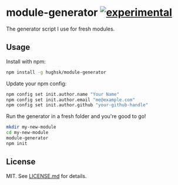 # module-generator [![experimental](http://badges.github.io/stability-badges/dist/experimental.svg)](http://github.com/badges/stability-badges)

The generator script I use for fresh modules.

## Usage

Install with npm:

``` bash
npm install -g hughsk/module-generator
```

Update your npm config:

``` bash
npm config set init.author.name "Your Name"
npm config set init.author.email "me@example.com"
npm config set init.author.github "your-github-handle"
```

Run the generator in a fresh folder and you're good to go!

``` bash
mkdir my-new-module
cd my-new-module
module-generator
npm init
```

## License

MIT. See [LICENSE.md](http://github.com/hughsk/module-generator/blob/master/LICENSE.md) for details.
